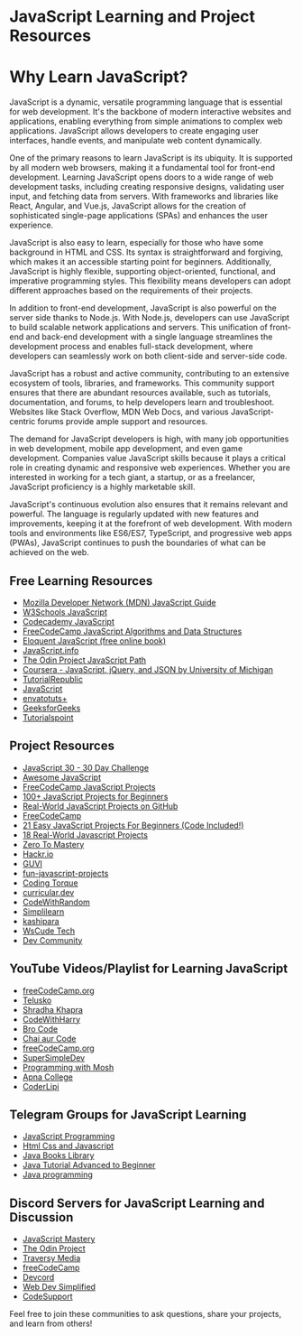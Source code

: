 # JavaScript Learning and Project Resources

# Why Learn JavaScript?

JavaScript is a dynamic, versatile programming language that is essential for web development. It's the backbone of modern interactive websites and applications, enabling everything from simple animations to complex web applications. JavaScript allows developers to create engaging user interfaces, handle events, and manipulate web content dynamically.

One of the primary reasons to learn JavaScript is its ubiquity. It is supported by all modern web browsers, making it a fundamental tool for front-end development. Learning JavaScript opens doors to a wide range of web development tasks, including creating responsive designs, validating user input, and fetching data from servers. With frameworks and libraries like React, Angular, and Vue.js, JavaScript allows for the creation of sophisticated single-page applications (SPAs) and enhances the user experience.

JavaScript is also easy to learn, especially for those who have some background in HTML and CSS. Its syntax is straightforward and forgiving, which makes it an accessible starting point for beginners. Additionally, JavaScript is highly flexible, supporting object-oriented, functional, and imperative programming styles. This flexibility means developers can adopt different approaches based on the requirements of their projects.

In addition to front-end development, JavaScript is also powerful on the server side thanks to Node.js. With Node.js, developers can use JavaScript to build scalable network applications and servers. This unification of front-end and back-end development with a single language streamlines the development process and enables full-stack development, where developers can seamlessly work on both client-side and server-side code.

JavaScript has a robust and active community, contributing to an extensive ecosystem of tools, libraries, and frameworks. This community support ensures that there are abundant resources available, such as tutorials, documentation, and forums, to help developers learn and troubleshoot. Websites like Stack Overflow, MDN Web Docs, and various JavaScript-centric forums provide ample support and resources.

The demand for JavaScript developers is high, with many job opportunities in web development, mobile app development, and even game development. Companies value JavaScript skills because it plays a critical role in creating dynamic and responsive web experiences. Whether you are interested in working for a tech giant, a startup, or as a freelancer, JavaScript proficiency is a highly marketable skill.

JavaScript's continuous evolution also ensures that it remains relevant and powerful. The language is regularly updated with new features and improvements, keeping it at the forefront of web development. With modern tools and environments like ES6/ES7, TypeScript, and progressive web apps (PWAs), JavaScript continues to push the boundaries of what can be achieved on the web.

## Free Learning Resources
- [Mozilla Developer Network (MDN) JavaScript Guide](https://developer.mozilla.org/en-US/docs/Web/JavaScript/Guide)
- [W3Schools JavaScript](https://www.w3schools.com/js/)
- [Codecademy JavaScript](https://www.codecademy.com/learn/introduction-to-javascript)
- [FreeCodeCamp JavaScript Algorithms and Data Structures](https://www.freecodecamp.org/learn/javascript-algorithms-and-data-structures/)
- [Eloquent JavaScript (free online book)](https://eloquentjavascript.net/)
- [JavaScript.info](https://javascript.info/)
- [The Odin Project JavaScript Path](https://www.theodinproject.com/paths/full-stack-javascript)
- [Coursera - JavaScript, jQuery, and JSON by University of Michigan](https://www.coursera.org/learn/javascript-jquery-json)
- [TutorialRepublic](https://www.tutorialrepublic.com/javascript-examples.php)
- [JavaScript](https://www.javascript.com/)
- [envatotuts+](https://tutsplus.com/t/tutorials/search/Javascript)
- [GeeksforGeeks](https://www.geeksforgeeks.org/javascript/)
- [Tutorialspoint](https://www.tutorialspoint.com/javascript/index.htm)

## Project Resources
- [JavaScript 30 - 30 Day Challenge](https://javascript30.com/)
- [Awesome JavaScript](https://github.com/sorrycc/awesome-javascript)
- [FreeCodeCamp JavaScript Projects](https://www.freecodecamp.org/news/javascript-projects-for-beginners/)
- [100+ JavaScript Projects for Beginners](https://jsbeginners.com/javascript-projects-for-beginners/)
- [Real-World JavaScript Projects on GitHub](https://github.com/michaelrambeau/bestofjs)
- [FreeCodeCamp](https://www.freecodecamp.org/news/javascript-projects-for-beginners/)
- [21 Easy JavaScript Projects For Beginners (Code Included!)](https://skillcrush.com/blog/projects-you-can-do-with-javascript/)
- [18 Real-World Javascript Projects ](https://www.crio.do/projects/category/javascript-projects/)
- [Zero To Mastery](https://zerotomastery.io/blog/javascript-practice-projects/)
- [Hackr.io](https://hackr.io/blog/javascript-projects)
- [GUVI](https://www.guvi.in/blog/best-javascript-project-ideas/)
- [fun-javascript-projects](https://fun-javascript-projects.com/)
- [Coding Torque](https://codingtorque.com/category/javascript/)
- [curricular.dev](https://curricular.dev/projects/javascript/?gad_source=1&gclid=Cj0KCQjw6uWyBhD1ARIsAIMcADofEDl_t-dojYRfU4jVGH2rpjiYDIPdih_0KItS82IL4kIC5KophGcaAi1nEALw_wcB)
- [CodeWithRandom](https://www.codewithrandom.com/category/javascript/)
- [Simplilearn](https://www.simplilearn.com/tutorials/javascript-tutorial/javascript-projects)
- [kashipara](https://www.kashipara.com/project/javascript-project_9)
- [WsCude Tech](https://www.wscubetech.com/blog/javascript-projects/)
- [Dev Community](https://dev.to/nehasoni__/25-javascript-project-with-source-code-to-build-your-skills-18e7)

## YouTube Videos/Playlist for Learning JavaScript
- [freeCodeCamp.org](https://youtu.be/PkZNo7MFNFg?si=dGqNdDCQkBpsg9Hw)
- [Telusko](https://youtu.be/IC5vBKc21X8?si=iJcr8qGqmGU3vkBM)
- [Shradha Khapra](https://youtu.be/ajdRvxDWH4w?si=jF_2nn_Vhll2beay)
- [CodeWithHarry](https://youtu.be/ER9SspLe4Hg?si=wNEzUG5Pbl1cyqO4)
- [Bro Code](https://youtu.be/lfmg-EJ8gm4?si=99TNI9O77SQrXtul)
- [Chai aur Code](https://youtu.be/sscX432bMZo?si=4BZUfK3myY3V6uJ8)
- [freeCodeCamp.org](https://youtu.be/jS4aFq5-91M?si=gWsE4mEP6qPxbiC_)
- [SuperSimpleDev](https://youtu.be/EerdGm-ehJQ?si=ggxibIkAh1EmNzKF)
- [Programming with Mosh](https://youtu.be/W6NZfCO5SIk?si=diHf3p1LkUvpvv-w)
- [Apna College](https://youtu.be/VlPiVmYuoqw?si=DSxZd3uZeix09S4k)
- [CoderLipi](https://youtu.be/zBPeGR48_vE?si=-hnq6s2xJYQIMqzs)

## Telegram Groups for JavaScript Learning
- [JavaScript Programming](https://t.me/javascript_Programming)
- [Html Css and Javascript](https://t.me/Html_Css_Javascript_Advance)
- [Java Books Library](https://t.me/java_books_library)
- [Java Tutorial Advanced to Beginner](https://t.me/JavaAdvancedTutorial)
- [Java programming](https://t.me/java_programming_concepts)
  
## Discord Servers for JavaScript Learning and Discussion
- [JavaScript Mastery](https://discord.gg/9fXB2RWQbK)
- [The Odin Project](https://discord.gg/fbFCkYabZB)
- [Traversy Media](https://discord.gg/traversymedia)
- [freeCodeCamp](https://discord.gg/freecodecamp)
- [Devcord](https://discord.gg/Devcord)
- [Web Dev Simplified](https://discord.gg/Jx2QJTXX)
- [CodeSupport](https://discord.gg/CodeSupport)

Feel free to join these communities to ask questions, share your projects, and learn from others!

